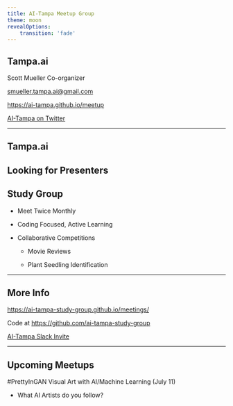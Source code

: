 ```yaml
---
title: AI-Tampa Meetup Group
theme: moon
revealOptions:
    transition: 'fade'
---
```

## Tampa.ai

Scott Mueller
Co-organizer

smueller.tampa.ai@gmail.com

https://ai-tampa.github.io/meetup

[AI-Tampa on Twitter](https://twitter.com/AiTampa)

---
## Tampa.ai

Looking for Presenters
---
## Study Group

* Meet Twice Monthly

* Coding Focused, Active Learning

* Collaborative Competitions

  - Movie Reviews

  - Plant Seedling Identification

---
## More Info

https://ai-tampa-study-group.github.io/meetings/

Code at https://github.com/ai-tampa-study-group

[AI-Tampa Slack Invite](https://join.slack.com/t/ai-tampa/shared_invite/enQtMzcxOTQ2NjA2NTI5LTM1YzhiMzcyZGFhNGIzNDU3OTBlYTdkNzgxZTM1ODkzNDVjN2FhYmFkYmYzZjI1YmI0NDRmYzY1N2MzMzM2NTM)

---
## Upcoming Meetups

#PrettyInGAN Visual Art with AI/Machine Learning (July 11)

* What AI Artists do you follow?
